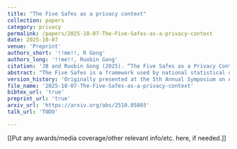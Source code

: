 ```yaml
---
title: "The Five Safes as a privacy context"
collection: papers
category: privacy
permalink: /papers/2025-10-07-The-Five-Safes-as-a-privacy-context
date: 2025-10-07
venue: 'Preprint'
authors_short: '!!me!!, R Gong'
authors_long: '!!me!!, Ruobin Gong'
citation: 'JB and Ruobin Gong (2025). “The Five Safes as a Privacy Context”. doi: <a href="https://doi.org/10.48550/arXiv.2510.05803">10.48550/arXiv.2510.05803</a>'
abstract: "The Five Safes is a framework used by national statistical offices (NSO) for assessing and managing the disclosure risk of data sharing. This paper makes two points: Firstly, the Five Safes can be understood as a specialization of a broader concept – contextual integrity – to the situation of statistical dissemination by an NSO. We demonstrate this by mapping the five parameters of contextual integrity onto the five dimensions of the Five Safes. Secondly, the Five Safes contextualizes narrow, technical notions of privacy within a holistic risk assessment. We demonstrate this with the example of differential privacy (DP). This contextualization allows NSOs to place DP within their Five Safes toolkit while also guiding the design of DP implementations within the broader privacy context, as delineated by both their regulation and the relevant social norms."
version_history: 'Originally presented at the 5th Annual Symposium on Applications of Contextual Integrity in Toronto, Canada (2023).'
file_name: '2025-10-07-The-Five-Safes-as-a-privacy-context'
bibtex_url: 'true'
preprint_url: 'true'
arxiv_url: 'https://arxiv.org/abs/2510.05803'
talk_url: 'TODO'

---
```


[[Put any awards/media coverage/other relevant info/etc. here, if needed.]]
